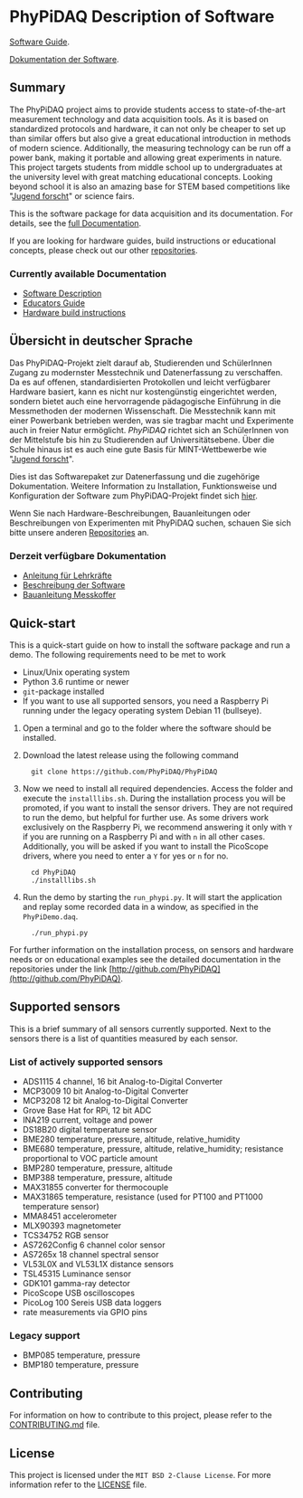# PhyPiDAQ Description of Software

[Software Guide](docs/Documentation_en.md).

[Dokumentation der Software](docs/Dokumentation_de.md).

## Summary

The PhyPiDAQ project aims to provide students access to state-of-the-art measurement technology and data acquisition
tools. As it is based on standardized protocols and hardware, it can not only be cheaper to set up than similar offers
but also give a great educational introduction in methods of modern science. Additionally, the measuring technology
can be run off a power bank, making it portable and allowing great experiments in nature. This project targets students
from middle school up to undergraduates at the university level with great matching educational concepts. Looking beyond
school it is also an amazing base for STEM based competitions like
"[Jugend forscht](https://www.jugend-forscht.de/information-in-english.html)" or science fairs.

This is the software package for data acquisition and its documentation. For details, see the
[full Documentation](docs/Documentation_en.md).

If you are looking for hardware guides, build instructions or educational concepts, please check out our other
[repositories](https://github.com/PhyPiDAQ).

### Currently available Documentation

- [Software Description](https://github.com/PhyPiDAQ/PhyPiDAQ/blob/main/docs/Documentation_en.md)
- [Educators Guide](https://github.com/PhyPiDAQ/EducatorsGuide/blob/main/EducatorsGuide.md)
- [Hardware build instructions](https://github.com/PhyPiDAQ/MeasuringCase/blob/main/Documentation_en.md)

## Übersicht in deutscher Sprache

Das PhyPiDAQ-Projekt zielt darauf ab, Studierenden und SchülerInnen Zugang zu modernster Messtechnik und Datenerfassung
zu verschaffen. Da es auf offenen, standardisierten Protokollen und leicht verfügbarer Hardware basiert, kann es
nicht nur kostengünstig eingerichtet werden, sondern bietet auch eine hervorragende pädagogische Einführung in die
Messmethoden der modernen Wissenschaft. Die Messtechnik kann mit einer Powerbank betrieben werden, was sie tragbar macht
und Experimente auch in freier Natur ermöglicht. *PhyPiDAQ* richtet sich an SchülerInnen von der Mittelstufe bis hin zu
Studierenden auf Universitätsebene. Über die Schule hinaus ist es auch eine gute Basis für MINT-Wettbewerbe wie
"[Jugend forscht](https://www.jugend-forscht.de/)".

Dies ist das Softwarepaket zur Datenerfassung und die zugehörige Dokumentation. Weitere Information zu Installation,
Funktionsweise und Konfiguration der Software zum PhyPiDAQ-Projekt findet sich [hier](docs/Dokumentation_de.md).

Wenn Sie nach Hardware-Beschreibungen, Bauanleitungen oder Beschreibungen von
Experimenten mit PhyPiDAQ suchen, schauen Sie sich bitte unsere anderen
[Repositories](https://github.com/PhyPiDAQ) an.

### Derzeit verfügbare Dokumentation

- [Anleitung für Lehrkräfte](https://github.com/PhyPiDAQ/EducatorsGuide/blob/main/Anleitung.md)
- [Beschreibung der Software](https://github.com/PhyPiDAQ/PhyPiDAQ/blob/main/docs/Dokumentation_de.md)
- [Bauanleitung Messkoffer](https://github.com/PhyPiDAQ/MeasuringCase/blob/main/Dokumentation_de.md)

## Quick-start

This is a quick-start guide on how to install the software package and run a demo.
The following requirements need to be met to work

- Linux/Unix operating system
- Python 3.6 runtime or newer
- `git`-package installed
- If you want to use all supported sensors, you need a Raspberry Pi
  running under the legacy operating system Debian 11 (bullseye).

1. Open a terminal and go to the folder where the software should be installed.
2. Download the latest release using the following command

   ```shell
     git clone https://github.com/PhyPiDAQ/PhyPiDAQ
   ```

3. Now we need to install all required dependencies. Access the folder and execute the `installlibs.sh`. During the
   installation process you will be promoted, if you want to install the sensor drivers. They are not required to run
   the demo, but helpful for further use. As some drivers work exclusively on the Raspberry Pi, we recommend answering
   it only with `Y` if you are running on a Raspberry Pi and with `n` in all other cases.
   Additionally, you will be asked if you want to install the PicoScope drivers, where you need to enter a `Y` for yes
   or `n` for no.

   ```shell
     cd PhyPiDAQ
     ./installlibs.sh
   ```

4. Run the demo by starting the `run_phypi.py`. It will start the application and replay some recorded data in a window,
   as specified in the `PhyPiDemo.daq`.

   ```shell
     ./run_phypi.py
   ```

For further information on the installation process, on sensors and hardware needs or on educational examples
see the detailed documentation in the repositories under the link
[http://github.com/PhyPiDAQ](http://github.com/PhyPiDAQ).

## Supported sensors

This is a brief summary of all sensors currently supported. Next to the sensors there is a list
of quantities measured by each sensor.

### List of actively supported sensors

- ADS1115 4 channel, 16 bit Analog-to-Digital Converter
- MCP3009 10 bit Analog-to-Digital Converter
- MCP3208 12 bit Analog-to-Digital Converter
- Grove Base Hat for RPi, 12 bit ADC
- INA219 current, voltage and power
- DS18B20 digital temperature sensor
- BME280 temperature, pressure, altitude, relative_humidity
- BME680 temperature, pressure, altitude, relative_humidity; resistance proportional to VOC particle amount
- BMP280 temperature, pressure, altitude
- BMP388 temperature, pressure, altitude
- MAX31855 converter for thermocouple
- MAX31865 temperature, resistance (used for PT100 and PT1000 temperature sensor)
- MMA8451 accelerometer
- MLX90393 magnetometer
- TCS34752 RGB sensor
- AS7262Config 6 channel color sensor
- AS7265x 18 channel spectral sensor
- VL53L0X and VL53L1X distance sensors
- TSL45315 Luminance sensor
- GDK101 gamma-ray detector
- PicoScope USB oscilloscopes
- PicoLog 100 Sereis USB data loggers
- rate measurements via GPIO pins

### Legacy support

- BMP085 temperature, pressure
- BMP180 temperature, pressure

## Contributing

For information on how to contribute to this project, please refer to the
[CONTRIBUTING.md](CONTRIBUTING.md) file.

## License

This project is licensed under the `MIT BSD 2-Clause License`. For more information refer to the
[LICENSE](LICENSE) file.
